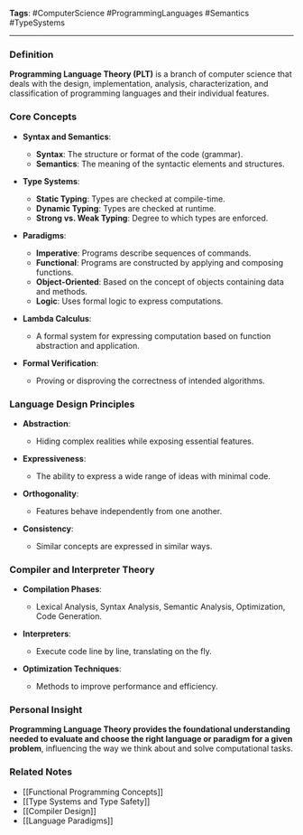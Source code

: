 **Tags**: #ComputerScience #ProgrammingLanguages #Semantics #TypeSystems

---

### Definition

**Programming Language Theory (PLT)** is a branch of computer science that deals with the design, implementation, analysis, characterization, and classification of programming languages and their individual features.

### Core Concepts

- **Syntax and Semantics**:
    
    - **Syntax**: The structure or format of the code (grammar).
    - **Semantics**: The meaning of the syntactic elements and structures.
- **Type Systems**:
    
    - **Static Typing**: Types are checked at compile-time.
    - **Dynamic Typing**: Types are checked at runtime.
    - **Strong vs. Weak Typing**: Degree to which types are enforced.
- **Paradigms**:
    
    - **Imperative**: Programs describe sequences of commands.
    - **Functional**: Programs are constructed by applying and composing functions.
    - **Object-Oriented**: Based on the concept of objects containing data and methods.
    - **Logic**: Uses formal logic to express computations.
- **Lambda Calculus**:
    
    - A formal system for expressing computation based on function abstraction and application.
- **Formal Verification**:
    
    - Proving or disproving the correctness of intended algorithms.

### Language Design Principles

- **Abstraction**:
    
    - Hiding complex realities while exposing essential features.
- **Expressiveness**:
    
    - The ability to express a wide range of ideas with minimal code.
- **Orthogonality**:
    
    - Features behave independently from one another.
- **Consistency**:
    
    - Similar concepts are expressed in similar ways.

### Compiler and Interpreter Theory

- **Compilation Phases**:
    
    - Lexical Analysis, Syntax Analysis, Semantic Analysis, Optimization, Code Generation.
- **Interpreters**:
    
    - Execute code line by line, translating on the fly.
- **Optimization Techniques**:
    
    - Methods to improve performance and efficiency.

### Personal Insight

**Programming Language Theory provides the foundational understanding needed to evaluate and choose the right language or paradigm for a given problem**, influencing the way we think about and solve computational tasks.

### Related Notes

- [[Functional Programming Concepts]]
- [[Type Systems and Type Safety]]
- [[Compiler Design]]
- [[Language Paradigms]]